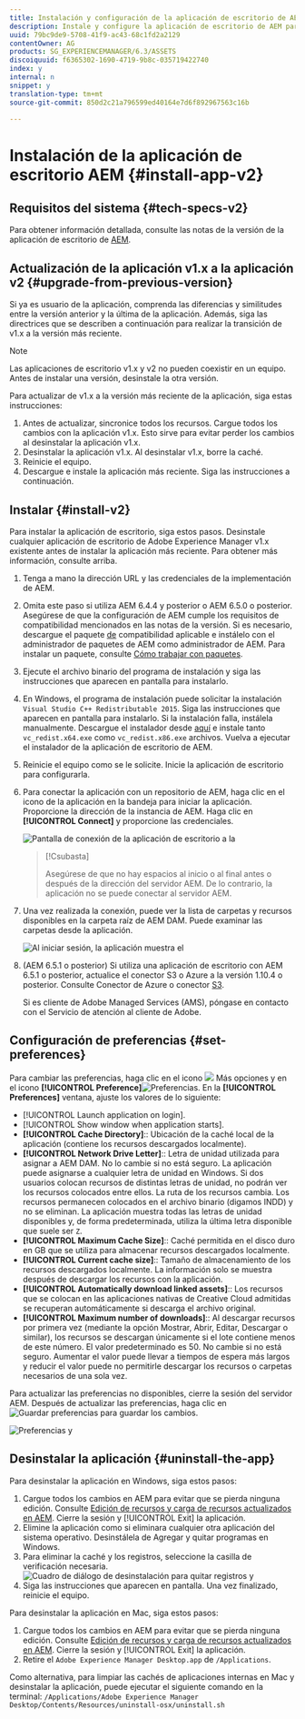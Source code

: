 ```yaml
---
title: Instalación y configuración de la aplicación de escritorio de AEM
description: Instale y configure la aplicación de escritorio de AEM para que funcione con los servidores de AEM Assets y descargue los recursos en el sistema de archivos local.
uuid: 79bc9de9-5708-41f9-ac43-68c1fd2a2129
contentOwner: AG
products: SG_EXPERIENCEMANAGER/6.3/ASSETS
discoiquuid: f6365302-1690-4719-9b8c-035719422740
index: y
internal: n
snippet: y
translation-type: tm+mt
source-git-commit: 850d2c21a796599ed40164e7d6f892967563c16b

---
```



# Instalación de la aplicación de escritorio AEM {#install-app-v2}

## Requisitos del sistema {#tech-specs-v2}

Para obtener información detallada, consulte las notas de la versión de la aplicación de escritorio de [AEM](release-notes.md).

## Actualización de la aplicación v1.x a la aplicación v2 {#upgrade-from-previous-version}

Si ya es usuario de la aplicación, comprenda las diferencias y similitudes entre la versión anterior y la última de la aplicación. Además, siga las directrices que se describen a continuación para realizar la transición de v1.x a la versión más reciente.

>[!NOTE]
>
>Las aplicaciones de escritorio v1.x y v2 no pueden coexistir en un equipo. Antes de instalar una versión, desinstale la otra versión.

Para actualizar de v1.x a la versión más reciente de la aplicación, siga estas instrucciones:

1. Antes de actualizar, sincronice todos los recursos. Cargue todos los cambios con la aplicación v1.x. Esto sirve para evitar perder los cambios al desinstalar la aplicación v1.x.
1. Desinstalar la aplicación v1.x. Al desinstalar v1.x, borre la caché.
1. Reinicie el equipo.
1. Descargue e instale la aplicación más reciente. Siga las instrucciones a continuación.

## Instalar {#install-v2}

Para instalar la aplicación de escritorio, siga estos pasos. Desinstale cualquier aplicación de escritorio de Adobe Experience Manager v1.x existente antes de instalar la aplicación más reciente. Para obtener más información, consulte arriba.

1. Tenga a mano la dirección URL y las credenciales de la implementación de AEM.
1. Omita este paso si utiliza AEM 6.4.4 y posterior o AEM 6.5.0 o posterior. Asegúrese de que la configuración de AEM cumple los requisitos de compatibilidad mencionados en las notas de la versión. Si es necesario, descargue el paquete [de](https://www.adobeaemcloud.com/content/marketplace/marketplaceProxy.html?packagePath=/content/companies/public/adobe/packages/cq640/featurepack/adobe-asset-link-support) compatibilidad aplicable e instálelo con el administrador de paquetes de AEM como administrador de AEM. Para instalar un paquete, consulte [Cómo trabajar con paquetes](https://helpx.adobe.com/experience-manager/6-5/sites/administering/using/package-manager.html).
1. Ejecute el archivo binario del programa de instalación y siga las instrucciones que aparecen en pantalla para instalarlo.
1. En Windows, el programa de instalación puede solicitar la instalación `Visual Studio C++ Redistributable 2015`. Siga las instrucciones que aparecen en pantalla para instalarlo. Si la instalación falla, instálela manualmente. Descargue el instalador desde [aquí](https://www.microsoft.com/en-us/download/details.aspx?id=52685) e instale tanto `vc_redist.x64.exe` como `vc_redist.x86.exe` archivos. Vuelva a ejecutar el instalador de la aplicación de escritorio de AEM.
1. Reinicie el equipo como se le solicite. Inicie la aplicación de escritorio para configurarla.
1. Para conectar la aplicación con un repositorio de AEM, haga clic en el icono de la aplicación en la bandeja para iniciar la aplicación. Proporcione la dirección de la instancia de AEM. Haga clic en **[!UICONTROL Connect]** y proporcione las credenciales.

   ![Pantalla de conexión de la aplicación de escritorio a la](assets/connect_da2.png "dirección del servidor de entradaPantalla de conexión a la dirección del servidor de entrada")

   >[!Csubasta]
   >
   >Asegúrese de que no hay espacios al inicio o al final antes o después de la dirección del servidor AEM. De lo contrario, la aplicación no se puede conectar al servidor AEM.

1. Una vez realizada la conexión, puede ver la lista de carpetas y recursos disponibles en la carpeta raíz de AEM DAM. Puede examinar las carpetas desde la aplicación.

   ![Al iniciar sesión, la aplicación muestra el](assets/firstview_da2.png "contenido de DAM. Al iniciar sesión, la aplicación muestra el contenido de DAM")

1. (AEM 6.5.1 o posterior) Si utiliza una aplicación de escritorio con AEM 6.5.1 o posterior, actualice el conector S3 o Azure a la versión 1.10.4 o posterior. Consulte Conector [](https://helpx.adobe.com/experience-manager/6-5/sites/deploying/using/data-store-config.html#AzureDataStore) de Azure o conector [S3](https://helpx.adobe.com/experience-manager/6-5/sites/deploying/using/data-store-config.html#AmazonS3DataStore).

   Si es cliente de Adobe Managed Services (AMS), póngase en contacto con el Servicio de atención al cliente de Adobe.

## Configuración de preferencias {#set-preferences}

Para cambiar las preferencias, haga clic en el icono ![](assets/do-not-localize/more_options_da2.png) Más opciones y en el icono **[!UICONTROL Preference]**![Preferencias](assets/do-not-localize/preferences_icon_da2.png). En la **[!UICONTROL Preferences]** ventana, ajuste los valores de lo siguiente:

* [!UICONTROL Launch application on login].
* [!UICONTROL Show window when application starts].
* **[!UICONTROL Cache Directory]**:: Ubicación de la caché local de la aplicación (contiene los recursos descargados localmente).
* **[!UICONTROL Network Drive Letter]**:: Letra de unidad utilizada para asignar a AEM DAM. No lo cambie si no está seguro. La aplicación puede asignarse a cualquier letra de unidad en Windows. Si dos usuarios colocan recursos de distintas letras de unidad, no podrán ver los recursos colocados entre ellos. La ruta de los recursos cambia. Los recursos permanecen colocados en el archivo binario (digamos INDD) y no se eliminan. La aplicación muestra todas las letras de unidad disponibles y, de forma predeterminada, utiliza la última letra disponible que suele ser `Z`.
* **[!UICONTROL Maximum Cache Size]**:: Caché permitida en el disco duro en GB que se utiliza para almacenar recursos descargados localmente.
* **[!UICONTROL Current cache size]**:: Tamaño de almacenamiento de los recursos descargados localmente. La información solo se muestra después de descargar los recursos con la aplicación.
* **[!UICONTROL Automatically download linked assets]**:: Los recursos que se colocan en las aplicaciones nativas de Creative Cloud admitidas se recuperan automáticamente si descarga el archivo original.
* **[!UICONTROL Maximum number of downloads]**:: Al descargar recursos por primera vez (mediante la opción Mostrar, Abrir, Editar, Descargar o similar), los recursos se descargan únicamente si el lote contiene menos de este número. El valor predeterminado es 50. No cambie si no está seguro. Aumentar el valor puede llevar a tiempos de espera más largos y reducir el valor puede no permitirle descargar los recursos o carpetas necesarios de una sola vez.

Para actualizar las preferencias no disponibles, cierre la sesión del servidor AEM. Después de actualizar las preferencias, haga clic en ![Guardar preferencias](assets/do-not-localize/save_preferences_da2.png) para guardar los cambios.

![Preferencias y](assets/preferences_da2.png "configuración de la aplicación de escritorio de AEMespreferencias de la aplicación de escritorio")

## Desinstalar la aplicación {#uninstall-the-app}

Para desinstalar la aplicación en Windows, siga estos pasos:

1. Cargue todos los cambios en AEM para evitar que se pierda ninguna edición. Consulte [Edición de recursos y carga de recursos actualizados en AEM](using.md#edit-assets-upload-updated-assets). Cierre la sesión y [!UICONTROL Exit] la aplicación.
1. Elimine la aplicación como si eliminara cualquier otra aplicación del sistema operativo. Desinstálela de Agregar y quitar programas en Windows.
1. Para eliminar la caché y los registros, seleccione la casilla de verificación necesaria.
   ![Cuadro de diálogo de desinstalación para quitar registros y](assets/uninstall_da2.png "cachéCuadro de diálogo de desinstalación para quitar registros y caché")
1. Siga las instrucciones que aparecen en pantalla. Una vez finalizado, reinicie el equipo.

Para desinstalar la aplicación en Mac, siga estos pasos:

1. Cargue todos los cambios en AEM para evitar que se pierda ninguna edición. Consulte [Edición de recursos y carga de recursos actualizados en AEM](using.md#edit-assets-upload-updated-assets). Cierre la sesión y [!UICONTROL Exit] la aplicación.
1. Retire el `Adobe Experience Manager Desktop.app` de `/Applications`.

Como alternativa, para limpiar las cachés de aplicaciones internas en Mac y desinstalar la aplicación, puede ejecutar el siguiente comando en la terminal:
`/Applications/Adobe Experience Manager Desktop/Contents/Resources/uninstall-osx/uninstall.sh`
